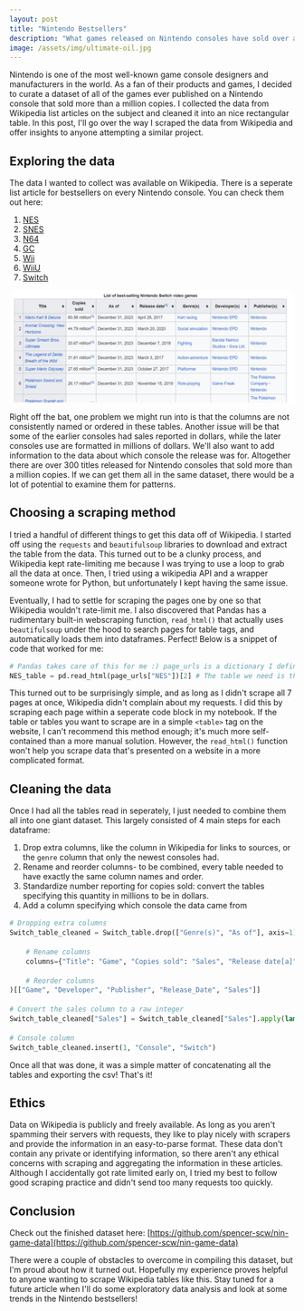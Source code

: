 ```yaml
---
layout: post
title: "Nintendo Bestsellers"
description: "What games released on Nintendo consoles have sold over a million copies?"
image: /assets/img/ultimate-oil.jpg
---
```


<p class="intro"><span class="dropcap">N</span>intendo is one of the most well-known game console designers and manufacturers in the world. As a fan of their products and games, I decided to curate a dataset of all of the games ever published on a Nintendo console that sold more than a million copies. I collected the data from Wikipedia list articles on the subject and cleaned it into an nice rectangular table. In this post, I'll go over the way I scraped the data from Wikipedia and offer insights to anyone attempting a similar project.</p>

## Exploring the data

The data I wanted to collect was available on Wikipedia. There is a seperate list article for bestsellers on every Nintendo console. You can check them out here:

1.    [NES](https://en.wikipedia.org/wiki/List_of_best-selling_Nintendo_Entertainment_System_video_games)
2.    [SNES](https://en.wikipedia.org/wiki/List_of_best-selling_Super_Nintendo_Entertainment_System_video_games)
3.    [N64](https://en.wikipedia.org/wiki/List_of_best-selling_Nintendo_64_video_games)
4.    [GC](https://en.wikipedia.org/wiki/List_of_best-selling_GameCube_video_games)
5.    [Wii](https://en.wikipedia.org/wiki/List_of_best-selling_Wii_video_games)
6.    [WiiU](https://en.wikipedia.org/wiki/List_of_best-selling_Wii_U_video_games)
7.    [Switch](https://en.wikipedia.org/wiki/List_of_best-selling_Nintendo_Switch_video_games)

![Screenshot of the Nintendo Switch List Article](assets/img/2024-03-29-bestselling-nintendo-games/image.png)

Right off the bat, one problem we might run into is that the columns are not consistently named or ordered in these tables. Another issue will be that some of the earlier consoles had sales reported in dollars, while the later consoles use are formatted in millions of dollars. We'll also want to add information to the data about which console the release was for. Altogether there are over 300 titles released for Nintendo consoles that sold more than a million copies. If we can get them all in the same dataset, there would be a lot of potential to examine them for patterns.

## Choosing a scraping method

I tried a handful of different things to get this data off of Wikipedia. I started off using the `requests` and `beautifulsoup` libraries to download and extract the table from the data. This turned out to be a clunky process, and Wikipedia kept rate-limiting me because I was trying to use a loop to grab all the data at once. Then, I tried using a wikipedia API and a wrapper someone wrote for Python, but unfortunately I kept having the same issue.

Eventually, I had to settle for scraping the pages one by one so that Wikipedia wouldn't rate-limit me. I also discovered that Pandas has a rudimentary built-in webscraping function, `read_html()` that actually uses `beautifulsoup` under the hood to search pages for table tags, and automatically loads them into dataframes. Perfect! Below is a snippet of code that worked for me:

```python
# Pandas takes care of this for me :) page_urls is a dictionary I defined that has all the urls to the articles.
NES_table = pd.read_html(page_urls["NES"])[2] # The table we need is the second one in the page.
```

This turned out to be surprisingly simple, and as long as I didn't scrape all 7 pages at once, Wikipedia didn't complain about my requests. I did this by scraping each page within a seperate code block in my notebook. If the table or tables you want to scrape are in a simple `<table>` tag on the website, I can't recommend this method enough; it's much more self-contained than a more manual solution. However, the `read_html()` function won't help you scrape data that's presented on a website in a more complicated format.

## Cleaning the data

Once I had all the tables read in seperately, I just needed to combine them all into one giant dataset. This largely consisted of 4 main steps for each dataframe:

1. Drop extra columns, like the column in Wikipedia for links to sources, or the `genre` column that only the newest consoles had.
2. Rename and reorder columns- to be combined, every table needed to have exactly the same column names and order.
3. Standardize number reporting for copies sold: convert the tables specifying this quantity in millions to be in dollars.
4. Add a column specifying which console the data came from

```python
# Dropping extra columns
Switch_table_cleaned = Switch_table.drop(["Genre(s)", "As of"], axis=1).rename(

    # Rename columns
    columns={"Title": "Game", "Copies sold": "Sales", "Release date[a]": "Release_Date", "Developer(s)": "Developer", "Publisher(s)": "Publisher"}

    # Reorder columns
)[["Game", "Developer", "Publisher", "Release_Date", "Sales"]]

# Convert the sales column to a raw integer
Switch_table_cleaned["Sales"] = Switch_table_cleaned["Sales"].apply(lambda num: int(float(num.split()[0].strip(">")) * 1000000))

# Console column
Switch_table_cleaned.insert(1, "Console", "Switch")
```

Once all that was done, it was a simple matter of concatenating all the tables and exporting the csv! That's it!

## Ethics

Data on Wikipedia is publicly and freely available. As long as you aren't spamming their servers with requests, they like to play nicely with scrapers and provide the information in an easy-to-parse format. These data don't contain any private or identifying information, so there aren't any ethical concerns with scraping and aggregating the information in these articles. Although I accidentally got rate limited early on, I tried my best to follow good scraping practice and didn't send too many requests too quickly.

## Conclusion

Check out the finished dataset here: [https://github.com/spencer-scw/nin-game-data](https://github.com/spencer-scw/nin-game-data)

There were a couple of obstacles to overcome in compiling this dataset, but I'm proud about how it turned out. Hopefully my experience proves helpful to anyone wanting to scrape Wikipedia tables like this. Stay tuned for a future article when I'll do some exploratory data analysis and look at some trends in the Nintendo bestsellers!
